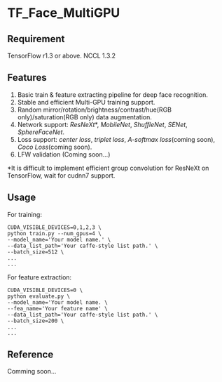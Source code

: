 # TF_Face_MultiGPU

## Requirement
TensorFlow r1.3 or above.
NCCL 1.3.2

## Features
1. Basic train & feature extracting pipeline for deep face recognition.
2. Stable and efficient Multi-GPU training support.
3. Random mirror/rotation/brightness/contrast/hue(RGB only)/saturation(RGB only) data augmentation.
4. Network support: *ResNeXt*\*, *MobileNet*, *ShuffleNet*, *SENet*, *SphereFaceNet*.
5. Loss support: *center loss*, *triplet loss*, *A-softmax loss*(coming soon), *Coco Loss*(coming soon).
6. LFW validation (Coming soon...)

\*It is difficult to implement efficient group convolution for ResNeXt on TensorFlow, wait for cudnn7 support.

## Usage
For training:

	CUDA_VISIBLE_DEVICES=0,1,2,3 \
	python train.py --num_gpus=4 \
	--model_name='Your model name.' \
	--data_list_path='Your caffe-style list path.' \
	--batch_size=512 \
	...
	...

For feature extraction:

	CUDA_VISIBLE_DEVICES=0 \
	python evaluate.py \
	--model_name='Your model name. \
	--fea_name='Your feature name' \
	--data_list_path='Your caffe-style list path.' \
	--batch_size=200 \
	...
	...

## Reference
Comming soon...